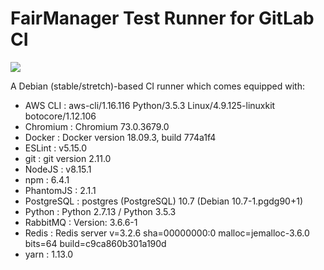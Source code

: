 # FairManager Test Runner for GitLab CI
[![](https://images.microbadger.com/badges/version/fairmanager/gitlab-build-image.svg)](http://microbadger.com/images/fairmanager/gitlab-build-image "Get your own version badge on microbadger.com")

A Debian (stable/stretch)-based CI runner which comes equipped with:

- AWS CLI    : aws-cli/1.16.116 Python/3.5.3 Linux/4.9.125-linuxkit botocore/1.12.106
- Chromium   : Chromium 73.0.3679.0
- Docker     : Docker version 18.09.3, build 774a1f4
- ESLint     : v5.15.0
- git        : git version 2.11.0
- NodeJS     : v8.15.1
- npm        : 6.4.1
- PhantomJS  : 2.1.1
- PostgreSQL : postgres (PostgreSQL) 10.7 (Debian 10.7-1.pgdg90+1)
- Python     : Python 2.7.13 / Python 3.5.3
- RabbitMQ   : Version: 3.6.6-1
- Redis      : Redis server v=3.2.6 sha=00000000:0 malloc=jemalloc-3.6.0 bits=64 build=c9ca860b301a190d
- yarn       : 1.13.0
